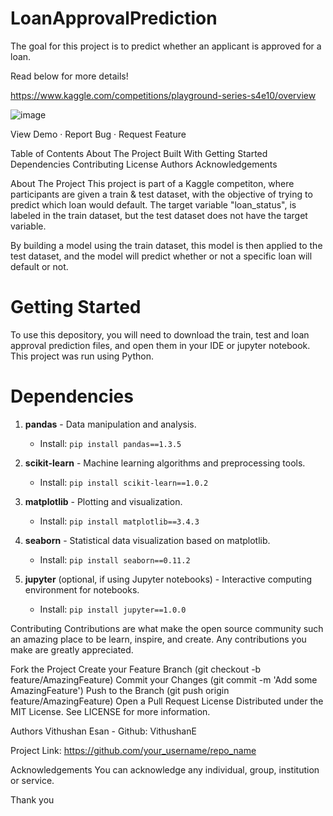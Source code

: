 # LoanApprovalPrediction
The goal for this project is to predict whether an applicant is approved for a loan.

Read below for more details!

https://www.kaggle.com/competitions/playground-series-s4e10/overview

![image](https://github.com/user-attachments/assets/466dfbe9-4b62-4603-8ed5-634359970ca1)



View Demo · Report Bug · Request Feature

Table of Contents
About The Project
Built With
Getting Started
Dependencies
Contributing
License
Authors
Acknowledgements

About The Project
This project is part of a Kaggle competiton, where participants are given a train & test dataset, with the objective of trying to predict which loan would default. The target variable "loan_status", is labeled in the train dataset, but the test dataset does not have the target variable. 

By building a model using the train dataset, this model is then applied to the test dataset, and the model will predict whether or not a specific loan will default or not. 

# Getting Started
To use this depository, you will need to download the train, test and loan approval prediction files, and open them in your IDE or jupyter notebook. This project was run using Python. 

# Dependencies

1. **pandas** - Data manipulation and analysis.
   - Install: `pip install pandas==1.3.5`

2. **scikit-learn** - Machine learning algorithms and preprocessing tools.
   - Install: `pip install scikit-learn==1.0.2`

3. **matplotlib** - Plotting and visualization.
   - Install: `pip install matplotlib==3.4.3`

4. **seaborn** - Statistical data visualization based on matplotlib.
   - Install: `pip install seaborn==0.11.2`

5. **jupyter** (optional, if using Jupyter notebooks) - Interactive computing environment for notebooks.
   - Install: `pip install jupyter==1.0.0`



Contributing
Contributions are what make the open source community such an amazing place to be learn, inspire, and create. Any contributions you make are greatly appreciated.

Fork the Project
Create your Feature Branch (git checkout -b feature/AmazingFeature)
Commit your Changes (git commit -m 'Add some AmazingFeature')
Push to the Branch (git push origin feature/AmazingFeature)
Open a Pull Request
License
Distributed under the MIT License. See LICENSE for more information.

Authors
Vithushan Esan - Github: VithushanE

Project Link: https://github.com/your_username/repo_name

Acknowledgements
You can acknowledge any individual, group, institution or service.

Thank you
